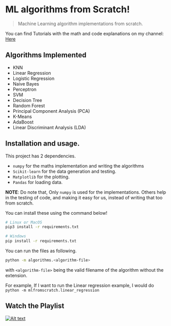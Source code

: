 # ML algorithms from Scratch!

> Machine Learning algorithm implementations from scratch.

You can find Tutorials with the math and code explanations on my channel: [Here](https://www.youtube.com/playlist?list=PLqnslRFeH2Upcrywf-u2etjdxxkL8nl7E)

## Algorithms Implemented

- KNN
- Linear Regression
- Logistic Regression
- Naive Bayes
- Perceptron
- SVM
- Decision Tree
- Random Forest
- Principal Component Analysis (PCA)
- K-Means
- AdaBoost
- Linear Discriminant Analysis (LDA)

## Installation and usage.

This project has 2 dependencies.

- `numpy` for the maths implementation and writing the algorithms
- `Scikit-learn` for the data generation and testing.
- `Matplotlib` for the plotting.
- `Pandas` for loading data.

**NOTE**: Do note that, Only `numpy` is used for the implementations. Others
help in the testing of code, and making it easy for us, instead of writing that
too from scratch.

You can install these using the command below!

```sh
# Linux or MacOS
pip3 install -r requirements.txt

# Windows
pip install -r requirements.txt
```

You can run the files as following.

```sh
python -m algorithms.<algorithm-file>
```

with `<algorithm-file>` being the valid filename of the algorithm without the extension.

For example, If I want to run the Linear regression example, I would do 
`python -m mlfromscratch.linear_regression`

## Watch the Playlist

[![Alt text](https://img.youtube.com/vi/ngLyX54e1LU/hqdefault.jpg)](https://www.youtube.com/watch?v=ngLyX54e1LU&list=PLqnslRFeH2Upcrywf-u2etjdxxkL8nl7E)
